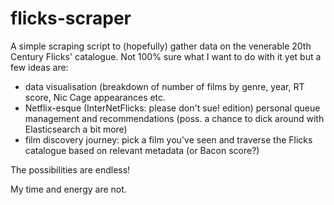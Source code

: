 # flicks-scraper
A simple scraping script to (hopefully) gather data on the venerable 20th Century Flicks' catalogue. Not 100% sure what I want to do with it yet but a few ideas are:
- data visualisation (breakdown of number of films by genre, year, RT score, Nic Cage appearances etc.
- Netflix-esque (InterNetFlicks: please don't sue! edition) personal queue management and recommendations (poss. a chance to dick around with Elasticsearch a bit more)
- film discovery journey: pick a film you've seen and traverse the Flicks catalogue based on relevant metadata (or Bacon score?)

The possibilities are endless!

My time and energy are not.
